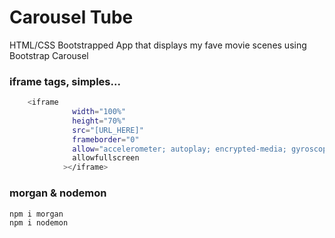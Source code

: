 # Carousel Tube

HTML/CSS Bootstrapped App that displays my fave movie scenes using Bootstrap Carousel

### iframe tags, simples...

```bash
    <iframe
              width="100%"
              height="70%"
              src="[URL_HERE]"
              frameborder="0"
              allow="accelerometer; autoplay; encrypted-media; gyroscope; picture-in-picture"
              allowfullscreen
            ></iframe>
```

### morgan & nodemon

```python
npm i morgan
npm i nodemon
```
